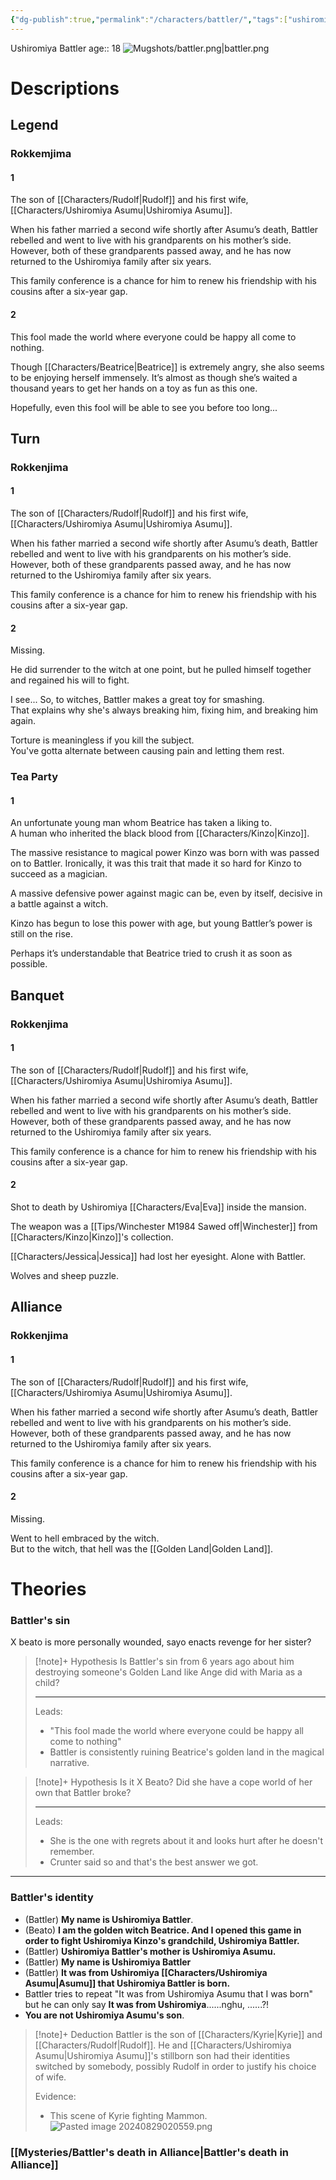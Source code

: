 ```yaml
---
{"dg-publish":true,"permalink":"/characters/battler/","tags":["ushiromiya","witch","human"],"created":"2025-02-27T17:44:13.170+01:00","updated":"2025-03-16T16:50:09.360+01:00"}
---
```


Ushiromiya Battler
age:: 18
![Mugshots/battler.png|battler.png](/img/user/Mugshots/battler.png)
# Descriptions

## Legend
### Rokkemjima
#### 1
The son of [[Characters/Rudolf\|Rudolf]] and his first wife, [[Characters/Ushiromiya Asumu\|Ushiromiya Asumu]].

When his father married a second wife shortly after Asumu’s death, Battler rebelled and went to live with his grandparents on his mother’s side. However, both of these grandparents passed away, and he has now returned to the Ushiromiya family after six years.

This family conference is a chance for him to renew his friendship with his cousins after a six-year gap.
#### 2
This fool made the world where everyone could be happy all come to nothing.

Though [[Characters/Beatrice\|Beatrice]] is extremely angry, she also seems to be enjoying herself immensely. It’s almost as though she’s waited a thousand years to get her hands on a toy as fun as this one.

Hopefully, even this fool will be able to see you before too long...
## Turn
### Rokkenjima
#### 1
The son of [[Characters/Rudolf\|Rudolf]] and his first wife, [[Characters/Ushiromiya Asumu\|Ushiromiya Asumu]].

When his father married a second wife shortly after Asumu’s death, Battler rebelled and went to live with his grandparents on his mother’s side. However, both of these grandparents passed away, and he has now returned to the Ushiromiya family after six years.

This family conference is a chance for him to renew his friendship with his cousins after a six-year gap.
#### 2
Missing.  

He did surrender to the witch at one point, but he pulled himself together and regained his will to fight.  

I see... So, to witches, Battler makes a great toy for smashing.  
That explains why she's always breaking him, fixing him, and breaking him again.  

Torture is meaningless if you kill the subject.  
You've gotta alternate between causing pain and letting them rest.
### Tea Party
#### 1
An unfortunate young man whom Beatrice has taken a liking to.  
A human who inherited the black blood from [[Characters/Kinzo\|Kinzo]].  

The massive resistance to magical power Kinzo was born with was passed on to Battler. Ironically, it was this trait that made it so hard for Kinzo to succeed as a magician.  

A massive defensive power against magic can be, even by itself, decisive in a battle against a witch.  

Kinzo has begun to lose this power with age, but young Battler’s power is still on the rise.  

Perhaps it’s understandable that Beatrice tried to crush it as soon as possible.
## Banquet
### Rokkenjima
#### 1
The son of [[Characters/Rudolf\|Rudolf]] and his first wife, [[Characters/Ushiromiya Asumu\|Ushiromiya Asumu]].

When his father married a second wife shortly after Asumu’s death, Battler rebelled and went to live with his grandparents on his mother’s side. However, both of these grandparents passed away, and he has now returned to the Ushiromiya family after six years.

This family conference is a chance for him to renew his friendship with his cousins after a six-year gap.
#### 2
Shot to death by Ushiromiya [[Characters/Eva\|Eva]] inside the mansion.  

The weapon was a [[Tips/Winchester M1984 Sawed off\|Winchester]] from [[Characters/Kinzo\|Kinzo]]'s collection.  

[[Characters/Jessica\|Jessica]] had lost her eyesight. Alone with Battler.  

Wolves and sheep puzzle.
## Alliance
### Rokkenjima
#### 1
The son of [[Characters/Rudolf\|Rudolf]] and his first wife, [[Characters/Ushiromiya Asumu\|Ushiromiya Asumu]].

When his father married a second wife shortly after Asumu’s death, Battler rebelled and went to live with his grandparents on his mother’s side. However, both of these grandparents passed away, and he has now returned to the Ushiromiya family after six years.

This family conference is a chance for him to renew his friendship with his cousins after a six-year gap.
#### 2
Missing.  

Went to hell embraced by the witch.  
But to the witch, that hell was the [[Golden Land\|Golden Land]].
# Theories



### Battler's sin
X beato is more personally wounded, sayo enacts revenge for her sister?

> [!note]+ Hypothesis
> Is Battler's sin from 6 years ago about him destroying someone's Golden Land like Ange did with Maria as a child?
> 
> 
> ---
> Leads:
> - "This fool made the world where everyone could be happy all come to nothing"
> - Battler is consistently ruining Beatrice's golden land in the magical narrative.

>[!note]+ Hypothesis
> Is it X Beato? Did she have a cope world of her own that Battler broke?
> 
> ---
> Leads:
> - She is the one with regrets about it and looks hurt after he doesn't remember.
> - Crunter said so and that's the best answer we got.

---

### Battler's identity
- (Battler) __My name is Ushiromiya Battler__.
- (Beato) __I am the golden witch Beatrice. And I opened this game in order to fight Ushiromiya Kinzo's grandchild, Ushiromiya Battler.__
- (Battler) __Ushiromiya Battler's mother is Ushiromiya Asumu.__
- (Battler) __My name is Ushiromiya Battler__
- (Battler) __It was from Ushiromiya [[Characters/Ushiromiya Asumu\|Asumu]] that Ushiromiya Battler is born.__
- Battler tries to repeat "It was from Ushiromiya Asumu that I was born" but he can only say __It was from Ushiromiya__......nghu, ......?!
- __You are not Ushiromiya Asumu's son__.

> [!note]+ Deduction
> Battler is the son of [[Characters/Kyrie\|Kyrie]] and [[Characters/Rudolf\|Rudolf]]. He and [[Characters/Ushiromiya Asumu\|Ushiromiya Asumu]]'s stillborn son had their identities switched by somebody, possibly Rudolf in order to justify his choice of wife.
>
> Evidence:
> - This scene of Kyrie fighting Mammon.
> ![Pasted image 20240829020559.png](/img/user/Attachments/Pasted%20image%2020240829020559.png)


### [[Mysteries/Battler's death in Alliance\|Battler's death in Alliance]]
